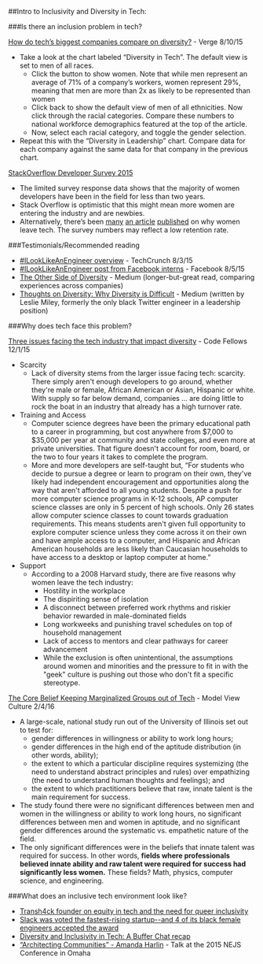 ##Intro to Inclusivity and Diversity in Tech:

###Is there an inclusion problem in tech?

[How do tech’s biggest companies compare on diversity?](http://www.theverge.com/2015/8/20/9179853/tech-diversity-scorecard-apple-google-microsoft-facebook-intel-twitter-amazon) - Verge 8/10/15

* Take a look at the chart labeled “Diversity in Tech”. The default view is set to men of all races.
    *  Click the button to show women. Note that while men represent an average of 71% of a company’s workers, women represent 29%, meaning that men are more than 2x as likely to be represented than women
    * Click back to show the default view of men of all ethnicities. Now click through the racial categories. Compare these numbers to national workforce demographics featured at the top of the article.
    * Now, select each racial category, and toggle the gender selection.
* Repeat this with the “Diversity in Leadership” chart. Compare data for each company against the same data for that company in the previous chart.


[StackOverflow Developer Survey 2015](http://stackoverflow.com/research/developer-survey-2015)

* The limited survey response data shows that the majority of women developers have been in the field for less than two years. 
* Stack Overflow is optimistic that this might mean more women are entering the industry and are newbies. 
* Alternatively, there’s been [many](http://www.latimes.com/business/la-fi-women-tech-20150222-story.html) [an article](http://fortune.com/2014/10/02/women-leave-tech-culture/) [published](https://medium.com/tech-diversity-files/if-you-think-women-in-tech-is-just-a-pipeline-problem-you-haven-t-been-paying-attention-cb7a2073b996#.8yo3vokfa) on why women leave tech. The survey numbers may reflect a low retention rate.

###Testimonials/Recommended reading

* [#ILookLikeAnEngineer overview](http://techcrunch.com/2015/08/03/ilooklikeanengineer-aims-to-spread-awareness-about-gender-diversity-in-tech/) - TechCrunch 8/3/15
* [#ILookLikeAnEngineer post from Facebook interns](https://www.facebook.com/photo.php?fbid=10206071383175095&set=a.3324082552369.138494.1577540292&type=3&theater&viewas=100000686899395) - Facebook 8/5/15
* [The Other Side of Diversity](https://medium.com/this-is-hard/the-other-side-of-diversity-1bb3de2f053e#.qygn05wdf) - Medium (longer-but-great read, comparing experiences across companies)
* [Thoughts on Diversity: Why Diversity is Difficult](https://medium.com/tech-diversity-files/thought-on-diversity-part-2-why-diversity-is-difficult-3dfd552fa1f7#.4b37431da) - Medium (written by Leslie Miley, formerly the only black Twitter engineer in a leadership position)


###Why does tech face this problem?

[Three issues facing the tech industry that impact diversity](https://www.codefellows.org/blog/issues-facing-tech-industry-diversity) - Code Fellows 12/1/15

* Scarcity
    - Lack of diversity stems from the larger issue facing tech: scarcity. There simply aren't enough developers to go around, whether they're male or female, African American or Asian, Hispanic or white. With supply so far below demand, companies … are doing little to rock the boat in an industry that already has a high turnover rate.
* Training and Access
    - Computer science degrees have been the primary educational path to a career in programming, but cost anywhere from $7,000 to $35,000 per year at community and state colleges, and even more at private universities. That figure doesn't account for room, board, or the two to four years it takes to complete the program.
    - More and more developers are self-taught but, “For students who decide to pursue a degree or learn to program on their own, they've likely had independent encouragement and opportunities along the way that aren't afforded to all young students. Despite a push for more computer science programs in K-12 schools, AP computer science classes are only in 5 percent of high schools. Only 26 states allow computer science classes to count towards graduation requirements. This means students aren't given full opportunity to explore computer science unless they come across it on their own and have ample access to a computer, and Hispanic and African American households are less likely than Caucasian households to have access to a desktop or laptop computer at home.”
* Support
    - According to a 2008 Harvard study, there are five reasons why women leave the tech industry:
        * Hostility in the workplace
        * The dispiriting sense of isolation
        * A disconnect between preferred work rhythms and riskier behavior rewarded in male-dominated fields
        * Long workweeks and punishing travel schedules on top of household management
        * Lack of access to mentors and clear pathways for career advancement
        * While the exclusion is often unintentional, the assumptions around women and minorities and the pressure to fit in with the "geek" culture is pushing out those who don't fit a specific stereotype.


[The Core Belief Keeping Marginalized Groups out of Tech](https://modelviewculture.com/pieces/the-core-belief-keeping-marginalized-groups-out-of-tech) - Model View Culture 2/4/16

* A large-scale, national study run out of the University of Illinois set out to test for:
    - gender differences in willingness or ability to work long hours;
    - gender differences in the high end of the aptitude distribution (in other words, ability);
    - the extent to which a particular discipline requires systemizing (the need to understand abstract principles and rules) over empathizing (the need to understand human thoughts and feelings); and
    - the extent to which practitioners believe that raw, innate talent is the main requirement for success.
* The study found there were no significant differences between men and women in the willingness or ability to work long hours, no significant differences between men and women in aptitude, and no significant gender differences around the systematic vs. empathetic nature of the field. 
* The only significant differences were in the beliefs that innate talent was required for success. In other words, **fields where professionals believed innate ability and raw talent were required for success had significantly less women.** These fields? Math, physics, computer science, and engineering.



###What does an inclusive tech environment look like?

* [Transh4ck founder on equity in tech and the need for queer inclusivity](http://techcrunch.com/2016/02/03/transh4ck-founder-on-equity-in-tech-and-the-need-for-queer-inclusivity/)
* [Slack was voted the fastest-rising startup--and 4 of its black female engineers accepted the award](http://www.theroot.com/blogs/the_grapevine/2016/02/watch_the_fastest_rising_startup_told_4_of_its_black_female_engineers_to.html)
* [Diversity and Inclusivity in Tech: A Buffer Chat recap](https://blog.bufferapp.com/diversity-inclusivity-in-tech-a-bufferchat-recap)
* [“Architecting Communities” - Amanda Harlin](https://www.youtube.com/watch?v=pXn9WxzVbFM) - Talk at the 2015 NEJS Conference in Omaha



<!-- ###Twitter accounts:

https://twitter.com/anildash
https://twitter.com/yeswecode -->




